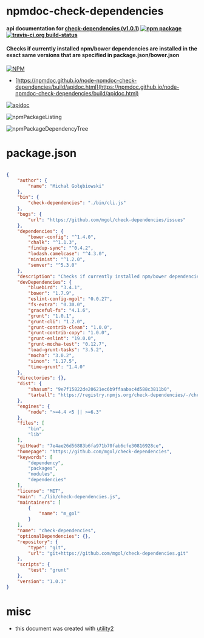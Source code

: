 # npmdoc-check-dependencies

#### api documentation for  [check-dependencies (v1.0.1)](https://github.com/mgol/check-dependencies)  [![npm package](https://img.shields.io/npm/v/npmdoc-check-dependencies.svg?style=flat-square)](https://www.npmjs.org/package/npmdoc-check-dependencies) [![travis-ci.org build-status](https://api.travis-ci.org/npmdoc/node-npmdoc-check-dependencies.svg)](https://travis-ci.org/npmdoc/node-npmdoc-check-dependencies)

#### Checks if currently installed npm/bower dependencies are installed in the exact same versions that are specified in package.json/bower.json

[![NPM](https://nodei.co/npm/check-dependencies.png?downloads=true&downloadRank=true&stars=true)](https://www.npmjs.com/package/check-dependencies)

- [https://npmdoc.github.io/node-npmdoc-check-dependencies/build/apidoc.html](https://npmdoc.github.io/node-npmdoc-check-dependencies/build/apidoc.html)

[![apidoc](https://npmdoc.github.io/node-npmdoc-check-dependencies/build/screenCapture.buildCi.browser.%252Ftmp%252Fbuild%252Fapidoc.html.png)](https://npmdoc.github.io/node-npmdoc-check-dependencies/build/apidoc.html)

![npmPackageListing](https://npmdoc.github.io/node-npmdoc-check-dependencies/build/screenCapture.npmPackageListing.svg)

![npmPackageDependencyTree](https://npmdoc.github.io/node-npmdoc-check-dependencies/build/screenCapture.npmPackageDependencyTree.svg)



# package.json

```json

{
    "author": {
        "name": "Michał Gołębiowski"
    },
    "bin": {
        "check-dependencies": "./bin/cli.js"
    },
    "bugs": {
        "url": "https://github.com/mgol/check-dependencies/issues"
    },
    "dependencies": {
        "bower-config": "^1.4.0",
        "chalk": "^1.1.3",
        "findup-sync": "^0.4.2",
        "lodash.camelcase": "^4.3.0",
        "minimist": "^1.2.0",
        "semver": "^5.3.0"
    },
    "description": "Checks if currently installed npm/bower dependencies are installed in the exact same versions that are specified in package.json/bower.json",
    "devDependencies": {
        "bluebird": "3.4.1",
        "bower": "1.7.9",
        "eslint-config-mgol": "0.0.27",
        "fs-extra": "0.30.0",
        "graceful-fs": "4.1.6",
        "grunt": "1.0.1",
        "grunt-cli": "1.2.0",
        "grunt-contrib-clean": "1.0.0",
        "grunt-contrib-copy": "1.0.0",
        "grunt-eslint": "19.0.0",
        "grunt-mocha-test": "0.12.7",
        "load-grunt-tasks": "3.5.2",
        "mocha": "3.0.2",
        "sinon": "1.17.5",
        "time-grunt": "1.4.0"
    },
    "directories": {},
    "dist": {
        "shasum": "9e7f15822de20621ec6b9ffaabac4d588c3811b0",
        "tarball": "https://registry.npmjs.org/check-dependencies/-/check-dependencies-1.0.1.tgz"
    },
    "engines": {
        "node": ">=4.4 <5 || >=6.3"
    },
    "files": [
        "bin",
        "lib"
    ],
    "gitHead": "7e4ae26d56883b6fa971b70fab6cfe30816928ce",
    "homepage": "https://github.com/mgol/check-dependencies",
    "keywords": [
        "dependency",
        "packages",
        "modules",
        "dependencies"
    ],
    "license": "MIT",
    "main": "./lib/check-dependencies.js",
    "maintainers": [
        {
            "name": "m_gol"
        }
    ],
    "name": "check-dependencies",
    "optionalDependencies": {},
    "repository": {
        "type": "git",
        "url": "git+https://github.com/mgol/check-dependencies.git"
    },
    "scripts": {
        "test": "grunt"
    },
    "version": "1.0.1"
}
```



# misc
- this document was created with [utility2](https://github.com/kaizhu256/node-utility2)
